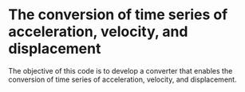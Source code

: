 # The conversion of time series of acceleration, velocity, and displacement
The objective of this code is to develop a converter that enables the conversion of time series of acceleration, velocity, and displacement.

